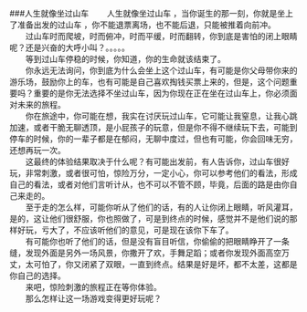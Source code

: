 ###人生就像坐过山车
　　人生就像坐过山车 ，当你诞生的那一刻，你就是坐上了准备出发的过山车 ，你不能退票离场，也不能后退，只能被推着向前冲。<br>
　　过山车时而爬坡，时而俯冲，时而平缓，时而翻转，你到底是害怕的闭上眼睛呢？还是兴奋的大呼小叫？。。。。。<br>
　　等到过山车停稳的时候，你知道，你的生命就该结束了。<br>
　　你永远无法询问，你到底为什么会坐上这个过山车，有可能是你父母带你来的游乐场，鼓励你上的车，也有可能是自己喜欢掏钱买票上来的，但是，这个问题重要吗？重要的是你无法选择不坐过山车，因为你现在正在坐在过山车上，你必须面对未来的旅程。<br>
　　你在旅途中，你可能在想，我实在讨厌玩过山车，它可能让我窒息，让我心跳加速，或者干脆无聊透顶，是小屁孩子的玩意，但是你不得不继续玩下去，可能到停车的时候，你的一辈子都是在郁闷，无聊中度过，但也有可能，你会回味无穷，还想再玩一次。<br>
　　这最终的体验结果取决于什么呢？有可能出发前，有人告诉你，过山车很好玩，非常刺激，或者很可怕，惊险万分，一定小心，你可以参考他们的看法，形成自己的看法，或者对他们言听计从，也不可以不管不顾，毕竟，后面的路是由你自己来走的。<br>
　　至于走的怎么样，可能你听从了他们的话，有的人让你闭上眼睛，听风灌耳，是的，这让他们很舒服，你也照做了，可是到终点的时候，感觉并不是他们说的那样好玩，亏大了，不应该听他们的意见，可是现在该你下车了。<br>
　　有可能你也听了他们的话，但是没有盲目听信，你偷偷的把眼睛睁开了一条缝，发现外面是另外一场风景，你撒开了欢，手舞足蹈；或者你发现外面高空万丈，太可怕了，你又闭紧了双眼，一直到终点。结果是好是坏，都不太差，这都是你自己的选择。<br>
　　来吧，惊险刺激的旅程正在等你体验。<br>
　　那么怎样让这一场游戏变得更好玩呢？